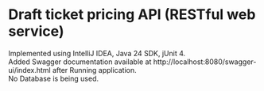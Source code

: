 # Draft ticket pricing API (RESTful web service)

Implemented using IntelliJ IDEA, Java 24 SDK, jUnit 4.<br/>
Added Swagger documentation available at http://localhost:8080/swagger-ui/index.html after Running application.<br/>
No Database is being used.

